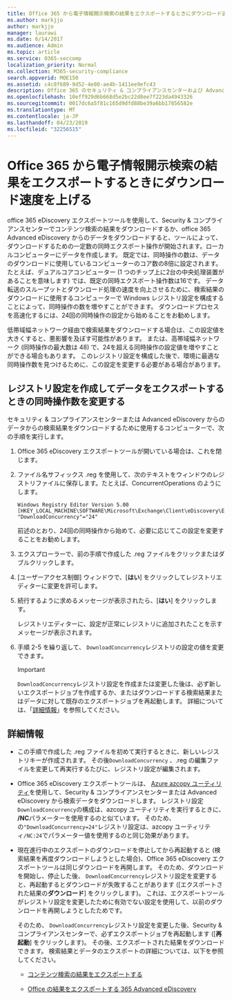 ```yaml
---
title: Office 365 から電子情報開示検索の結果をエクスポートするときにダウンロード速度を上げる
ms.author: markjjo
author: markjjo
manager: laurawi
ms.date: 6/14/2017
ms.audience: Admin
ms.topic: article
ms.service: O365-seccomp
localization_priority: Normal
ms.collection: M365-security-compliance
search.appverid: MOE150
ms.assetid: c4c8f689-9d52-4e80-ae4b-1411ee9efc43
description: Office 365 のセキュリティ & コンプライアンスセンターおよび Advanced eDiscovery から検索結果をダウンロードし、データを検索するときに、データのスループットを向上させるように Windows レジストリを構成する方法について説明します。
ms.openlocfilehash: 10eff929d6b668d5e2bc22d8ee7f223da4943326
ms.sourcegitcommit: 0017dc6a5f81c165d9dfd88be39a6bb17856582e
ms.translationtype: MT
ms.contentlocale: ja-JP
ms.lasthandoff: 04/23/2019
ms.locfileid: "32256515"
---
```

# <a name="increase-the-download-speed-when-exporting-ediscovery-search-results-from-office-365"></a>Office 365 から電子情報開示検索の結果をエクスポートするときにダウンロード速度を上げる

office 365 eDiscovery エクスポートツールを使用して、Security & コンプライアンスセンターでコンテンツ検索の結果をダウンロードするか、office 365 Advanced eDiscovery からのデータをダウンロードすると、ツールによって、ダウンロードするための一定数の同時エクスポート操作が開始されます。ローカルコンピューターにデータを作成します。 既定では、同時操作の数は、データのダウンロードに使用しているコンピューターのコア数の8倍に設定されます。 たとえば、デュアルコアコンピューター (1 つのチップ上に2台の中央処理装置があることを意味します) では、既定の同時エクスポート操作数は16です。 データ転送のスループットとダウンロード処理の速度を向上させるために、検索結果のダウンロードに使用するコンピューターで Windows レジストリ設定を構成することによって、同時操作の数を増やすことができます。 ダウンロードプロセスを高速化するには、24回の同時操作の設定から始めることをお勧めします。
  
低帯域幅ネットワーク経由で検索結果をダウンロードする場合は、この設定値を大きくすると、悪影響を及ぼす可能性があります。 または、高帯域幅ネットワーク (同時操作の最大数は 48) で、24を超える同時操作の設定値を増やすことができる場合もあります。 このレジストリ設定を構成した後で、環境に最適な同時操作数を見つけるために、この設定を変更する必要がある場合があります。
  
## <a name="create-a-registry-setting-to-change-the-number-of-concurrent-operations-when-exporting-data"></a>レジストリ設定を作成してデータをエクスポートするときの同時操作数を変更する

セキュリティ & コンプライアンスセンターまたは Advanced eDiscovery からのデータからの検索結果をダウンロードするために使用するコンピューターで、次の手順を実行します。
  
1. Office 365 eDiscovery エクスポートツールが開いている場合は、これを閉じます。 
    
2. ファイル名サフィックス .reg を使用して、次のテキストをウィンドウのレジストリファイルに保存します。たとえば、ConcurrentOperations のようにします。 
    
    ```
    Windows Registry Editor Version 5.00
    [HKEY_LOCAL_MACHINE\SOFTWARE\Microsoft\Exchange\Client\eDiscovery\ExportTool]
    "DownloadConcurrency"="24"
    ```

    前述のとおり、24回の同時操作から始めて、必要に応じてこの設定を変更することをお勧めします。
    
3. エクスプローラーで、前の手順で作成した .reg ファイルをクリックまたはダブルクリックします。
    
4. [ユーザーアクセス制御] ウィンドウで、[**はい**] をクリックしてレジストリエディターに変更を許可します。 
    
5. 続行するように求めるメッセージが表示されたら、[**はい**] をクリックします。
    
    レジストリエディターに、設定が正常にレジストリに追加されたことを示すメッセージが表示されます。
    
6. 手順 2-5 を繰り返して、 `DownloadConcurrency`レジストリの設定の値を変更できます。 
    
    > [!IMPORTANT]
    > `DownloadConcurrency`レジストリ設定を作成または変更した後は、必ず新しいエクスポートジョブを作成するか、またはダウンロードする検索結果またはデータに対して既存のエクスポートジョブを再起動します。 詳細については、「[詳細情報](#more-information)」を参照してください。 
  
## <a name="more-information"></a>詳細情報

- この手順で作成した .reg ファイルを初めて実行するときに、新しいレジストリキーが作成されます。 その後`DownloadConcurrency` 、.reg の編集ファイルを変更して再実行するたびに、レジストリ設定が編集されます。 
    
- Office 365 eDiscovery エクスポートツールは、 [Azure azcopy ユーティリティ](https://go.microsoft.com/fwlink/?linkid=849949)を使用して、Security & コンプライアンスセンターまたは Advanced eDiscovery から検索データをダウンロードします。 レジストリ設定`DownloadConcurrency`の構成は、azcopy ユーティリティを実行するときに、 **/NC**パラメーターを使用するのと似ています。 そのため、の`"DownloadConcurrency=24"`レジストリ設定は、azcopy ユーティリティ`/NC:24`でパラメーター値を使用するのと同じ効果があります。 
    
- 現在進行中のエクスポートのダウンロードを停止してから再起動すると (検索結果を再度ダウンロードしようとした場合)、Office 365 eDiscovery エクスポートツールは同じダウンロードを再開します。 そのため、ダウンロードを開始し、停止した後、 `DownloadConcurrency`レジストリ設定を変更すると、再起動するとダウンロードが失敗することがあります ([エクスポートされた結果の**ダウンロード**] をクリックします)。 これは、エクスポートツールがレジストリ設定を変更したために有効でない設定を使用して、以前のダウンロードを再開しようとしたためです。
    
    そのため、 `DownloadConcurrency`レジストリ設定を変更した後、Security & コンプライアンスセンターで、必ずエクスポートジョブを再起動します ([**再起動**] をクリックします)。 その後、エクスポートされた結果をダウンロードできます。 検索結果とデータのエクスポートの詳細については、以下を参照してください。
    
  - [コンテンツ検索の結果をエクスポートする](export-search-results.md)
    
  - [Office の結果をエクスポートする 365 Advanced eDiscovery](export-results-in-advanced-ediscovery.md)
    
